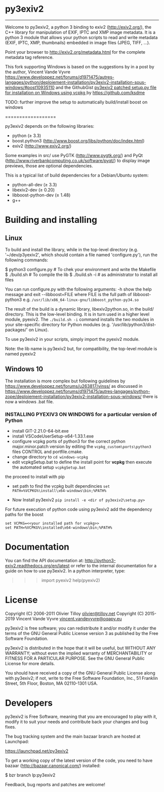 # py3exiv2
*******

Welcome to py3exiv2, a python 3 binding to exiv2 (http://exiv2.org/), the C++
library for manipulation of EXIF, IPTC and XMP image metadata.
It is a python 3 module that allows your python scripts to read and write
metadata (EXIF, IPTC, XMP, thumbnails) embedded in image files
(JPEG, TIFF, ...).

Point your browser to http://exiv2.org/metadata.html for the complete metadata
tag reference.

This fork supporting  Windows is based on the suggestions by in a post by the author, Vincent Vande Vyvre
https://www.developpez.net/forums/d1971475/autres-langages/python/deploiement-installation/py3exiv2-installation-sous-windows/#post10935110
and the GithubGist  [py3exiv2 patched setup.py file for installation on Windows using vcpkg ](https://gist.github.com/ksdme/190f91b33ca1138b0ff85ab662c02e6a) by https://github.com/ksdme

TODO: further improve the setup to automatically build/install boost on windows

==================

py3exiv2 depends on the following libraries:

 * python (≥ 3.3)
 * boost.python3 (http://www.boost.org/libs/python/doc/index.html)
 * exiv2 (http://www.exiv2.org/)

Some examples in src/ use PyGTK (http://www.pygtk.org/) and PyQt
(http://www.riverbankcomputing.co.uk/software/pyqt/) to display image previews,
those are optional dependencies.

This is a typical list of build dependencies for a Debian/Ubuntu system:

 * python-all-dev (≥ 3.3)
 * libexiv2-dev (≥ 0.20)
 * libboost-python-dev (≥ 1.48)
 * g++


Building and installing
=======================

## Linux

To build and install the library, while in the top-level directory
(e.g. '~/dev/p3yexiv2', which should contain a file named 'configure.py'),
run the following commands:

 $ python3 configure.py     # To chek your environment and write the Makefile
 $ ./build.sh               # To compile the lib
 $ ./build.sh -i            # as administrator to install all files

You can run configure.py with the following arguments:
    -h                  show the help message and exit
    --libboost=FILE     where FILE is the full path of libboost-python3
                        e.g. `/usr/lib/x86_64-linux-gnu/libboost_python-py34.so`

The result of the build is a dynamic library, libexiv2python.so, in the build/
directory. This is the low-level binding. It is in turn used in a higher level
module, pyexiv2.
The `./build.sh -i` command installs the two modules in your site-specific directory
for Python modules (e.g. '/usr/lib/python3/dist-packages/' on Linux).

To use py3exiv2 in your scripts, simply import the pyexiv2 module.

Note: the lib name is py3exiv2 but, for compatibility, the top-level module 
      is named pyexiv2


## Windows 10

The installation is more complex but following guidelines by
https://www.developpez.net/forums/u263817/vinss/ 
as discussed in https://www.developpez.net/forums/d1971475/autres-langages/python-zope/deploiement-installation/py3exiv2-installation-sous-windows/ there is now a windows .bat file.

### INSTALLING PYEXIV3 ON WINDOWS for a particular version of Python
- install GIT-2.21.0-64-bit.exe
- install VSCodeUserSetup-x64-1.33.1.exe
- configure vcpkg ports of python3 for the correct python major.minor.patch version by editing the `vcpkg_custom\ports\python3` files CONTROL and portfile.cmake.
- change directory to `cd windows-vcpkg` 
- edit vcpkgSetup.bat to define the install point for **vcpkg** then execute the automated setup `vcpkgSetup.bat`

the proceed to install with pip
- set path to find the vcpkg built dependincies
  `set PATH=%VCPKG%\install\x64-windows\bin;%PATH%`
  
- Now Install py3exiv2 `pip install -e <dir of py3exiv2\setup.py>`


For future execution of python code using py3exiv2  add the dependency paths for the boost 
```
set VCPKG=<<your installed path for vcpkg>>
set PATH=%VCPKG%\installed\x64-windows\bin;%PATH%
```


Documentation
=============

You can find the API documentation at: 
    http://python3-exiv2.readthedocs.org/en/latest
or refer to the internal documentation for a guide on how to use py3exiv2.
In a python interpreter, type:

 >>> import pyexiv2
 >>> help(pyexiv2)


License
=======

Copyright (C) 2006-2011 Olivier Tilloy <olivier@tilloy.net>
Copyright (C) 2015-2019 Vincent Vande Vyvre <vincent.vandevyvre@oqapy.eu>

py3exiv2 is free software; you can redistribute it and/or modify it under
the terms of the GNU General Public License version 3 as published by the Free
Software Foundation.

py3exiv2 is distributed in the hope that it will be useful, but WITHOUT
ANY WARRANTY; without even the implied warranty of MERCHANTABILITY or
FITNESS FOR A PARTICULAR PURPOSE. See the GNU General Public License
for more details.

You should have received a copy of the GNU General Public License
along with py3exiv2; if not, write to the Free Software
Foundation, Inc., 51 Franklin Street, 5th Floor, Boston, MA 02110-1301 USA.


Developers
==========

py3exiv2 is Free Software, meaning that you are encouraged to play with it,
modify it to suit your needs and contribute back your changes and bug fixes.

The bug tracking system and the main bazaar branch are hosted at Launchpad:

 https://launchpad.net/py3exiv2

To get a working copy of the latest version of the code, you need to have bazaar
(http://bazaar.canonical.com/) installed:

 $ bzr branch lp:py3exiv2

Feedback, bug reports and patches are welcome!


